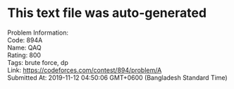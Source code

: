 # This text file was auto-generated  
  
Problem Information:  
Code: 894A  
Name: QAQ  
Rating: 800  
Tags: brute force, dp  
Link: https://codeforces.com/contest/894/problem/A  
Submitted At: 2019-11-12 04:50:06 GMT+0600 (Bangladesh Standard Time)  
